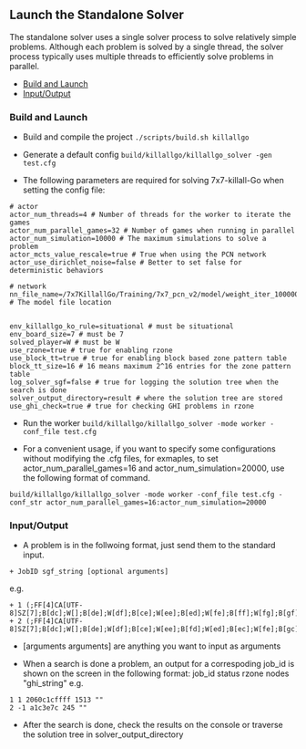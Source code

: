 ## Launch the Standalone Solver

The standalone solver uses a single solver process to solve relatively simple problems. 
Although each problem is solved by a single thread, the solver process typically uses multiple threads to efficiently solve problems in parallel.
* [Build and Launch](#Build-and-Launch)
* [Input/Output](#InputOutput)

### Build and Launch

* Build and compile the project
`./scripts/build.sh killallgo`

* Generate a default config
`build/killallgo/killallgo_solver -gen test.cfg`

* The following parameters are required for solving 7x7-killall-Go when setting the config file:

```
# actor
actor_num_threads=4 # Number of threads for the worker to iterate the games
actor_num_parallel_games=32 # Number of games when running in parallel
actor_num_simulation=10000 # The maximum simulations to solve a problem
actor_mcts_value_rescale=true # True when using the PCN network
actor_use_dirichlet_noise=false # Better to set false for deterministic behaviors

# network
nn_file_name=/7x7KillallGo/Training/7x7_pcn_v2/model/weight_iter_100000.pt # The model file location


env_killallgo_ko_rule=situational # must be situational
env_board_size=7 # must be 7
solved_player=W # must be W
use_rzone=true # true for enabling rzone
use_block_tt=true # true for enabling block based zone pattern table
block_tt_size=16 # 16 means maximum 2^16 entries for the zone pattern table
log_solver_sgf=false # true for logging the solution tree when the search is done
solver_output_directory=result # where the solution tree are stored
use_ghi_check=true # true for checking GHI problems in rzone
```

* Run the worker
`build/killallgo/killallgo_solver -mode worker -conf_file test.cfg`

* For a convenient usage, if you want to specify some configurations without modifying the .cfg files, for exmaples, to set actor_num_parallel_games=16 and actor_num_simulation=20000, use the following format of command.
```
build/killallgo/killallgo_solver -mode worker -conf_file test.cfg -conf_str actor_num_parallel_games=16:actor_num_simulation=20000
```

### Input/Output

* A problem is in the follwoing format, just send them to the standard input.
```
+ JobID sgf_string [optional arguments]
```
e.g.
```
+ 1 (;FF[4]CA[UTF-8]SZ[7];B[dc];W[];B[de];W[df];B[ce];W[ee];B[ed];W[fe];B[ff];W[fg];B[gf];W[ef])
+ 2 (;FF[4]CA[UTF-8]SZ[7];B[dc];W[];B[de];W[df];B[ce];W[ee];B[fd];W[ed];B[ec];W[fe];B[gc];W[ff];B[dd])
```
* [arguments arguments] are anything you want to input as arguments

* When a search is done a problem, an output for a correspoding job_id is shown on the screen in the following format:
job_id status rzone nodes "ghi_string"
e.g.
```
1 1 2060c1cffff 1513 ""
2 -1 a1c3e7c 245 ""
```
* After the search is done, check the results on the console or traverse the solution tree in solver_output_directory
